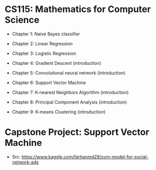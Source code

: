 # CS115: Mathematics for Computer Science

- Chapter 1: Naive Bayes classifier

- Chapter 2: Linear Regression

- Chapter 3: Logistic Regression

- Chapter 4: Gradient Descent (introduction)

- Chapter 5: Convolutional neural network (introduction)

- Chapter 6: Support Vector Machine

- Chapter 7: K-nearest Neighbors Algorithm (introduction) 

- Chapter 8: Principal Component Analysis (introduction)

- Chapter 9: K-means Clustering (introduction)

# Capstone Project: Support Vector Machine
- Src: https://www.kaggle.com/farhanmd29/svm-model-for-social-network-ads

